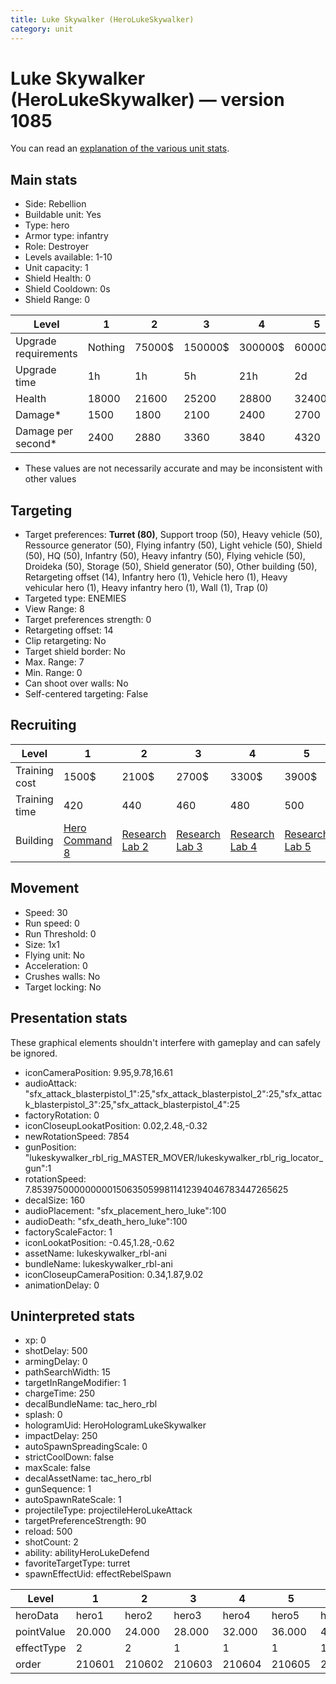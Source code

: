 ```yaml
---
title: Luke Skywalker (HeroLukeSkywalker)
category: unit
---
```


# Luke Skywalker (HeroLukeSkywalker) — version 1085

You can read an [explanation  of the various unit stats](unitexplained.md).

## Main stats

  * Side: Rebellion
  * Buildable unit: Yes
  * Type: hero
  * Armor type: infantry
  * Role: Destroyer
  * Levels available: 1-10
  * Unit capacity: 1
  * Shield Health: 0
  * Shield Cooldown: 0s
  * Shield Range: 0

|Level               |1      |2     |3      |4      |5      |6      |7       |8       |9       |10      |
|--------------------|-------|------|-------|-------|-------|-------|--------|--------|--------|--------|
|Upgrade requirements|Nothing|75000$|150000$|300000$|600000$|900000$|1050000$|1200000$|3200000$|4800000$|
|Upgrade time        |1h     |1h    |5h     |21h    |2d     |4d     |6d      |1w2d    |1w5d    |2w      |
|Health              |18000  |21600 |25200  |28800  |32400  |36000  |39600   |43200   |46800   |54000   |
|Damage*             |1500   |1800  |2100   |2400   |2700   |3000   |3300    |3600    |3900    |4500    |
|Damage per second*  |2400   |2880  |3360   |3840   |4320   |4800   |5280    |5760    |6240    |7200    |

* These values are not necessarily accurate and may be inconsistent with other values

## Targeting

  * Target preferences: **Turret (80)**, Support troop (50), Heavy vehicle (50), Ressource generator (50), Flying infantry (50), Light vehicle (50), Shield (50), HQ (50), Infantry (50), Heavy infantry (50), Flying vehicle (50), Droideka (50), Storage (50), Shield generator (50), Other building (50), Retargeting offset (14), Infantry hero (1), Vehicle hero (1), Heavy vehicular hero (1), Heavy infantry hero (1), Wall (1), Trap (0)
  * Targeted type: ENEMIES
  * View Range: 8
  * Target preferences strength: 0
  * Retargeting offset: 14
  * Clip retargeting: No
  * Target shield border: No
  * Max. Range: 7
  * Min. Range: 0
  * Can shoot over walls: No
  * Self-centered targeting: False

## Recruiting

|Level        |1                                          |2                                     |3                                     |4                                     |5                                     |6                                     |7                                     |8                                     |9                                     |10                                     |
|-------------|-------------------------------------------|--------------------------------------|--------------------------------------|--------------------------------------|--------------------------------------|--------------------------------------|--------------------------------------|--------------------------------------|--------------------------------------|---------------------------------------|
|Training cost|1500$                                      |2100$                                 |2700$                                 |3300$                                 |3900$                                 |4500$                                 |5100$                                 |5700$                                 |6300$                                 |6900$                                  |
|Training time|420                                        |440                                   |460                                   |480                                   |500                                   |520                                   |540                                   |560                                   |580                                   |600                                    |
|Building     |[Hero Command 8](rebelTacticalCommand.html)|[Research Lab 2](rebelOffenseLab.html)|[Research Lab 3](rebelOffenseLab.html)|[Research Lab 4](rebelOffenseLab.html)|[Research Lab 5](rebelOffenseLab.html)|[Research Lab 6](rebelOffenseLab.html)|[Research Lab 7](rebelOffenseLab.html)|[Research Lab 8](rebelOffenseLab.html)|[Research Lab 9](rebelOffenseLab.html)|[Research Lab 10](rebelOffenseLab.html)|

## Movement

  * Speed: 30
  * Run speed: 0
  * Run Threshold: 0
  * Size: 1x1
  * Flying unit: No
  * Acceleration: 0
  * Crushes walls: No
  * Target locking: No

## Presentation stats

These graphical elements shouldn't interfere with gameplay and can safely be ignored.

  * iconCameraPosition: 9.95,9.78,16.61
  * audioAttack: "sfx_attack_blasterpistol_1":25,"sfx_attack_blasterpistol_2":25,"sfx_attack_blasterpistol_3":25,"sfx_attack_blasterpistol_4":25
  * factoryRotation: 0
  * iconCloseupLookatPosition: 0.02,2.48,-0.32
  * newRotationSpeed: 7854
  * gunPosition: "lukeskywalker_rbl_rig_MASTER_MOVER/lukeskywalker_rbl_rig_locator_gun":1
  * rotationSpeed: 7.8539750000000001506350599811412394046783447265625
  * decalSize: 160
  * audioPlacement: "sfx_placement_hero_luke":100
  * audioDeath: "sfx_death_hero_luke":100
  * factoryScaleFactor: 1
  * iconLookatPosition: -0.45,1.28,-0.62
  * assetName: lukeskywalker_rbl-ani
  * bundleName: lukeskywalker_rbl-ani
  * iconCloseupCameraPosition: 0.34,1.87,9.02
  * animationDelay: 0

## Uninterpreted stats

  * xp: 0
  * shotDelay: 500
  * armingDelay: 0
  * pathSearchWidth: 15
  * targetInRangeModifier: 1
  * chargeTime: 250
  * decalBundleName: tac_hero_rbl
  * splash: 0
  * hologramUid: HeroHologramLukeSkywalker
  * impactDelay: 250
  * autoSpawnSpreadingScale: 0
  * strictCoolDown: false
  * maxScale: false
  * decalAssetName: tac_hero_rbl
  * gunSequence: 1
  * autoSpawnRateScale: 1
  * projectileType: projectileHeroLukeAttack
  * targetPreferenceStrength: 90
  * reload: 500
  * shotCount: 2
  * ability: abilityHeroLukeDefend
  * favoriteTargetType: turret
  * spawnEffectUid: effectRebelSpawn

|Level     |1     |2     |3     |4     |5     |6     |7     |8     |9     |10    |
|----------|------|------|------|------|------|------|------|------|------|------|
|heroData  |hero1 |hero2 |hero3 |hero4 |hero5 |hero6 |hero7 |hero8 |hero9 |hero10|
|pointValue|20.000|24.000|28.000|32.000|36.000|40.000|44.000|48.000|52.000|60.000|
|effectType|2     |2     |1     |1     |1     |1     |1     |1     |1     |1     |
|order     |210601|210602|210603|210604|210605|210606|210607|210608|210609|210610|

